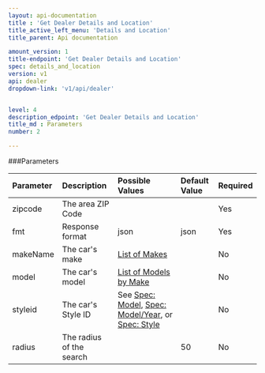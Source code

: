 ```yaml
---
layout: api-documentation
title : 'Get Dealer Details and Location'
title_active_left_menu: 'Details and Location'
title_parent: Api documentation

amount_version: 1
title-endpoint: 'Get Dealer Details and Location'
spec: details_and_location
version: v1
api: dealer
dropdown-link: 'v1/api/dealer'


level: 4
description_edpoint: 'Get Dealer Details and Location'
title_md : Parameters
number: 2

---
```



###Parameters

| Parameter  	| Description                           | Possible Values   	| Default Value | Required |
|:--------------|:--------------------------------------|:----------------------|:------------- |:-------- |
| zipcode	 	| The area ZIP Code						| 						| 		        | Yes      |
| fmt        	| Response format                       | json              	| json          | Yes      |
| makeName | The car's make | [List of Makes](/api-documentation/vehicle/spec_make/v2/01_list_of_makes/api-description.html) | | No |
| model | The car's model | [List of Models by Make](/api-documentation/vehicle/spec_model/v2/01_list_of_models/api-description.html) | | No |
| styleid | The car's Style ID | See [Spec: Model](/api-documentation/vehicle/spec_model/v2/), [Spec: Model/Year](/api-documentation/vehicle/spec_model_year/v2/), or [Spec: Style](/api-documentation/vehicle/spec_style/v2/) | | No |
| radius	 	| The radius of the search				| 						| 50	        | No       |